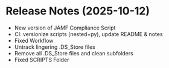 # Release Notes (2025-10-12)

- New version of JAMF Compliance Script
- CI: versionize scripts (nested+py), update README & notes
- Fixed Workflow
- Untrack lingering .DS_Store files
- Remove all .DS_Store files and clean subfolders
- Fixed SCRIPTS Folder